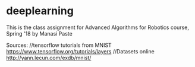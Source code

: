 # deeplearning

This is the class assignment for Advanced Algorithms for Robotics course, Spring '18 by Manasi Paste

Sources:
//tensorflow tutorials from MNIST
https://www.tensorflow.org/tutorials/layers
//Datasets online
http://yann.lecun.com/exdb/mnist/
